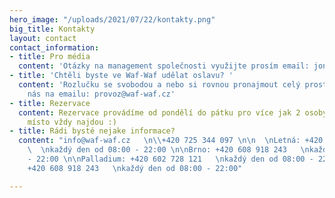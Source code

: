 ```yaml
---
hero_image: "/uploads/2021/07/22/kontakty.png"
big_title: Kontakty
layout: contact
contact_information:
- title: Pro média
  content: 'Otázky na management společnosti využijte prosím email: jonas@waf-waf.cz'
- title: 'Chtěli byste ve Waf-Waf udělat oslavu? '
  content: 'Rozlučku se svobodou a nebo si rovnou pronajmout celý prostor? Kontaktujte
    nás na emailu: provoz@waf-waf.cz'
- title: Rezervace
  content: Rezervace provádíme od pondělí do pátku pro více jak 2 osoby, které u nás
    místo vždy najdou :)
- title: Rádi bysté nejake informace?
  content: "info@waf-waf.cz   \n\\+420 725 344 097 \n\n  \nLetná: +420 602 728 121
    \  \nkaždý den od 08:00 - 22:00 \n\nBrno: +420 608 918 243   \nkaždý den od 08:00
    - 22:00 \n\nPalladium: +420 602 728 121   \nkaždý den od 08:00 - 22:00 \n\nPavlova:
    +420 608 918 243   \nkaždý den od 08:00 - 22:00"

---
```


